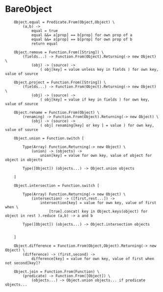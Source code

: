 # BareObject

		
		Object.equal = Predicate.From(Object,Object) \
			(a,b) ->
				equal = true
				equal &&= a[prop] == b[prop] for own prop of a
				equal &&= a[prop] == b[prop] for own prop of b
				return equal
		
		Object.remove = Function.From([String]) \
			(fields...) -> Function.From(Object).Returning(-> new Object) \
				(obj) -> (source) ->
					( obj[key] = value unless key in fields ) for own key, value of source
		
		Object.project = Function.From([String]) \
			(fields...) -> Function.From(Object).Returning(-> new Object) \
				(obj) -> (source) ->
					( obj[key] = value if key in fields ) for own key, value of source
		
		Object.rename = Function.From(Object) \
			(renaming) -> Function.From(Object).Returning(-> new Object) \
				(obj) -> (source) ->
					( obj[ renaming[key] or key ] = value ) for own key, value of source
		
		Object.union = Function.switch [
		
			Type(Array) Function.Returning(-> new Object) \
				(union) -> (objects) ->
					union[key] = value for own key, value of object for object in objects
				
			Type([Object]) (objects...) -> Object.union objects
			
		]
		
		Object.intersection = Function.switch [
		
			Type(Array) Function.Returning(-> new Object) \
				(intersection) -> ([first,rest...]) ->
					intersection[key] = value for own key, value of first when \
						[true].concat( key in Object.keys(object) for object in rest ).reduce (a,b) -> a and b
						
			Type([Object]) (objects...) -> Object.intersection objects
			
		
		]
		
		Object.difference = Function.From(Object,Object).Returning(-> new Object) \
			(difference) -> (first,second) ->
				difference[key] = value for own key, value of first when not second[key]?
		
		Object.join = Function.From(Function) \
			(predicate) -> Function.From([Object]) \
				(objects...) -> Object.union objects... if predicate objects...
				
